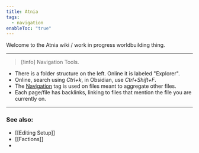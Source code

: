 ```yaml
---
title: Atnia
tags:
  - navigation
enableToc: "true"
---
```

Welcome to the Atnia wiki / work in progress worldbuilding thing.

---
> [!info] Navigation Tools.

- There is a folder structure on the left. Online it is labeled "Explorer".
- Online, search using *Ctrl+k*, in Obsidian, use *Ctrl+Shift+F*.
- The [Navigation](./tags/navigation) tag is used on files meant to aggregate other files.
- Each page/file has backlinks, linking to files that mention the file you are currently on.


---
### See also:
- [[Editing Setup]]
- [[Factions]]
- 